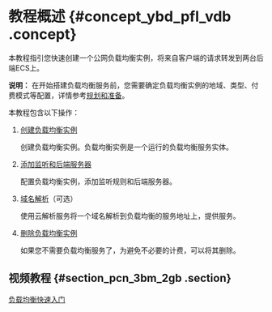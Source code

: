 # 教程概述 {#concept_ybd_pfl_vdb .concept}

本教程指引您快速创建一个公网负载均衡实例，将来自客户端的请求转发到两台后端ECS上。

**说明：** 在开始搭建负载均衡服务前，您需要确定负载均衡实例的地域、类型、付费模式等配置，详情参考[规划和准备](intl.zh-CN/快速入门/规划和准备.md#)。

本教程包含以下操作：

1.  [创建负载均衡实例](intl.zh-CN/快速入门/创建负载均衡实例.md#)

    创建负载均衡实例。负载均衡实例是一个运行的负载均衡服务实体。

2.  [添加监听和后端服务器](intl.zh-CN/快速入门/配置负载均衡实例.md#)

    配置负载均衡实例，添加监听规则和后端服务器。

3.  [域名解析](intl.zh-CN/快速入门/域名解析.md#)（可选）

    使用云解析服务将一个域名解析到负载均衡的服务地址上，提供服务。

4.  [删除负载均衡实例](intl.zh-CN/快速入门/删除负载均衡实例.md#)

    如果您不需要负载均衡服务了，为避免不必要的计费，可以将其删除。


## 视频教程 {#section_pcn_3bm_2gb .section}

[负载均衡快速入门](../../../../../intl.zh-CN/教程专区/负载均衡快速入门.md#)

